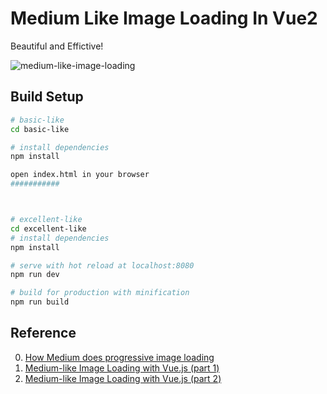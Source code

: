 # Medium Like Image Loading In Vue2

Beautiful and Effictive!

![medium-like-image-loading](https://cloud.githubusercontent.com/assets/1112181/23556535/e7e3dcac-0067-11e7-9894-a543a6964a7b.gif)

## Build Setup

```bash
# basic-like
cd basic-like

# install dependencies
npm install

open index.html in your browser
###########



# excellent-like
cd excellent-like
# install dependencies
npm install

# serve with hot reload at localhost:8080
npm run dev

# build for production with minification
npm run build
```


## Reference
0. [How Medium does progressive image loading](https://jmperezperez.com/medium-image-progressive-loading-placeholder/)
1. [Medium-like Image Loading with Vue.js (part 1)](https://www.theodo.fr/blog/2016/10/medium-like-image-loading-with-vue-js/)
2. [Medium-like Image Loading with Vue.js (part 2)](https://www.theodo.fr/blog/2017/02/medium-like-image-loading-with-vue-js-part-2/)
